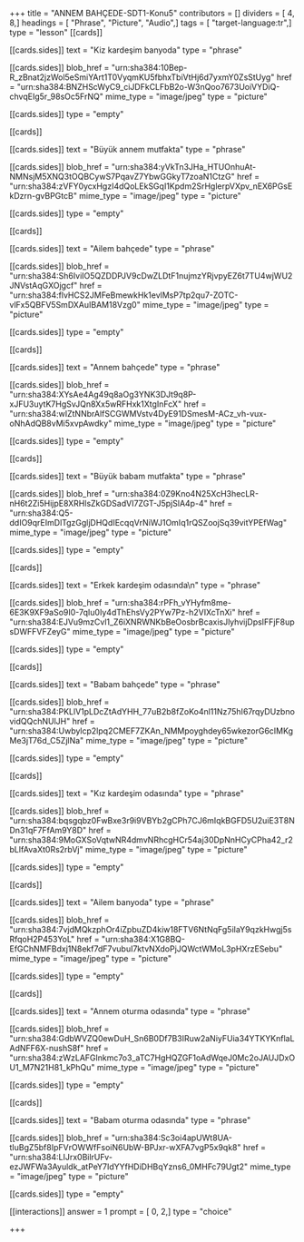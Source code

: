 +++
title = "ANNEM BAHÇEDE-SDT1-Konu5"
contributors = []
dividers = [ 4, 8,]
headings = [ "Phrase", "Picture", "Audio",]
tags = [ "target-language:tr",]
type = "lesson"
[[cards]]

[[cards.sides]]
text = "Kiz kardeşim banyoda"
type = "phrase"

[[cards.sides]]
blob_href = "urn:sha384:10Bep-R_zBnat2jzWol5eSmiYArt1T0VyqmKU5fbhxTbiVtHj6d7yxmY0ZsStUyg"
href = "urn:sha384:BNZHScWyC9_ciJDFkCLFbB2o-W3nQoo7673UoiVYDiQ-chvqEIg5r_98sOc5FrNQ"
mime_type = "image/jpeg"
type = "picture"

[[cards.sides]]
type = "empty"

[[cards]]

[[cards.sides]]
text = "Büyük annem mutfakta"
type = "phrase"

[[cards.sides]]
blob_href = "urn:sha384:yVkTn3JHa_HTUOnhuAt-NMNsjM5XNQ3tOQBCywS7PqavZ7YbwGGkyT7zoaN1CtzG"
href = "urn:sha384:zVFY0ycxHgzI4dQoLEkSGqI1Kpdm2SrHglerpVXpv_nEX6PGsEkDzrn-gvBPGtcB"
mime_type = "image/jpeg"
type = "picture"

[[cards.sides]]
type = "empty"

[[cards]]

[[cards.sides]]
text = "Ailem bahçede"
type = "phrase"

[[cards.sides]]
blob_href = "urn:sha384:Sh6IviIO5QZDDPJV9cDwZLDtF1nujmzYRjvpyEZ6t7TU4wjWU2JNVstAqGXOjgcf"
href = "urn:sha384:flvHCS2JMFeBmewkHk1evlMsP7tp2qu7-ZOTC-vlFx5QBFV5SmDXAuIBAM18Vzg0"
mime_type = "image/jpeg"
type = "picture"

[[cards.sides]]
type = "empty"

[[cards]]

[[cards.sides]]
text = "Annem bahçede"
type = "phrase"

[[cards.sides]]
blob_href = "urn:sha384:XYsAe4Ag49q8aOg3YNK3DJt9q8P-xJFU3uytK7HgSvJQn8Xx5wRFHxk1XtgInFcX"
href = "urn:sha384:wIZtNNbrAlfSCGWMVstv4DyE91DSmesM-ACz_vh-vux-oNhAdQB8vMi5xvpAwdky"
mime_type = "image/jpeg"
type = "picture"

[[cards.sides]]
type = "empty"

[[cards]]

[[cards.sides]]
text = "Büyük babam mutfakta"
type = "phrase"

[[cards.sides]]
blob_href = "urn:sha384:0Z9Kno4N25XcH3hecLR-nH6t2Zi5HijpE8XRHlsZkGDSadVI7ZGT-J5pjSlA4p-4"
href = "urn:sha384:Q5-ddIO9qrEImDlTgzGgljDHQdIEcqqVrNiWJ1OmIq1rQSZoojSq39vitYPEfWag"
mime_type = "image/jpeg"
type = "picture"

[[cards.sides]]
type = "empty"

[[cards]]

[[cards.sides]]
text = "Erkek kardeşim odasında\n"
type = "phrase"

[[cards.sides]]
blob_href = "urn:sha384:rPFh_vYHyfm8me-6E3K9XF9aSo9I0-7qIu0Iy4dThEhsVy2PYw7Pz-h2VIXcTnXi"
href = "urn:sha384:EJVu9mzCvl1_Z6iXNRWNKbBeOosbrBcaxisJlyhvijDpsIFFjF8upsDWFFVFZeyG"
mime_type = "image/jpeg"
type = "picture"

[[cards.sides]]
type = "empty"

[[cards]]

[[cards.sides]]
text = "Babam bahçede"
type = "phrase"

[[cards.sides]]
blob_href = "urn:sha384:PKLlV1pLDcZtAdYHH_77uB2b8fZoKo4nl11Nz75hI67rqyDUzbnovidQQchNUlJH"
href = "urn:sha384:Uwbylcp2lpq2CMEF7ZKAn_NMMpoyghdey65wkezorG6cIMKgMe3jT76d_C5ZjlNa"
mime_type = "image/jpeg"
type = "picture"

[[cards.sides]]
type = "empty"

[[cards]]

[[cards.sides]]
text = "Kız kardeşim odasında"
type = "phrase"

[[cards.sides]]
blob_href = "urn:sha384:bqsgqbz0FwBxe3r9i9VBYb2gCPh7CJ6mIqkBGFD5U2uiE3T8NDn31qF7FfAm9Y8D"
href = "urn:sha384:9MoGXSoVqtwNR4dmvNRhcgHCr54aj30DpNnHCyCPha42_r2bLlfAvaXt0Rs2rbVj"
mime_type = "image/jpeg"
type = "picture"

[[cards.sides]]
type = "empty"

[[cards]]

[[cards.sides]]
text = "Ailem banyoda"
type = "phrase"

[[cards.sides]]
blob_href = "urn:sha384:7vjdMQkzphOr4iZpbuZD4kiw18FTV6NtNqFg5iIaY9qzkHwgj5sRfqoH2P453YoL"
href = "urn:sha384:X1G8BQ-EfGChNMFBdxj1N8ekf7dF7vubuI7ktvNXdoPjJQWctWMoL3pHXrzESebu"
mime_type = "image/jpeg"
type = "picture"

[[cards.sides]]
type = "empty"

[[cards]]

[[cards.sides]]
text = "Annem oturma odasında"
type = "phrase"

[[cards.sides]]
blob_href = "urn:sha384:GdbWVZQ0ewDuH_Sn6B0Df7B3IRuw2aNiyFUia34YTKYKnflaLAdNFF6X-nushS8f"
href = "urn:sha384:zWzLAFGlnkmc7o3_aTC7HgHQZGF1oAdWqeJ0Mc2oJAUJDxOU1_M7N21H81_kPhQu"
mime_type = "image/jpeg"
type = "picture"

[[cards.sides]]
type = "empty"

[[cards]]

[[cards.sides]]
text = "Babam oturma odasında"
type = "phrase"

[[cards.sides]]
blob_href = "urn:sha384:Sc3oi4apUWt8UA-tIuBgZ5bf8IpFVrOWWfFsoiN6UbW-BPJxr-wXFA7vgP5x9qk8"
href = "urn:sha384:LIJrx0BilrUFv-ezJWFWa3Ayuldk_atPeY7IdYYfHDiDHBqYzns6_0MHFc79Ugt2"
mime_type = "image/jpeg"
type = "picture"

[[cards.sides]]
type = "empty"

[[interactions]]
answer = 1
prompt = [ 0, 2,]
type = "choice"

+++
